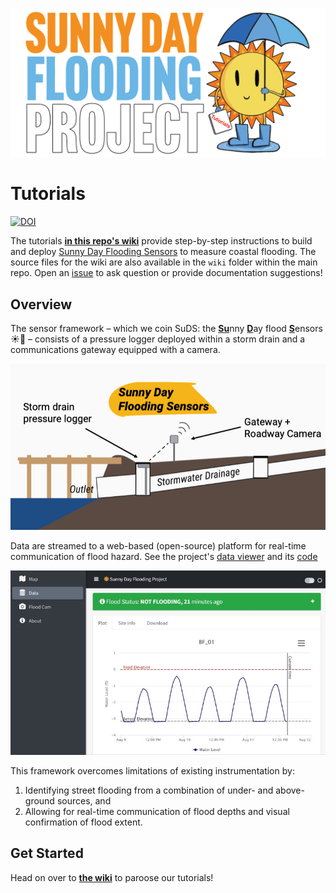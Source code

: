 ![Alt text](/images/sdfp-sun-logo-01.png)

# Tutorials

[![DOI](https://zenodo.org/badge/437971639.svg)](https://zenodo.org/badge/latestdoi/437971639)

The tutorials [**in this repo's wiki**](https://github.com/sunny-day-flooding-project/tutorials/wiki) provide step-by-step instructions to build and deploy [Sunny Day Flooding Sensors](https://tarheels.live/sunnydayflood/) to measure coastal flooding. The source files for the wiki are also available in the `wiki` folder within the main repo. Open an [issue](https://github.com/SunnyD-Flood-Sensor-Network/tutorials/issues) to ask question or provide documentation suggestions!

## Overview
The sensor framework – which we coin SuDS: the <ins>**Su**</ins>nny <ins>**D**</ins>ay flood <ins>**S**</ins>ensors ☀️🌊 – consists of a pressure logger deployed within a storm drain and a communications gateway equipped with a camera. 

![Alt text](/images/SuDS_schematic.png)

Data are streamed to a web-based (open-source) platform for real-time communication of flood hazard. See the project's [data viewer](https://sunnydayflood.apps.cloudapps.unc.edu) and its [code](https://github.com/SunnyD-Flood-Sensor-Network/SunnyD-Flooding)

![Alt text](/images/data_viewer_example.jpg)

This framework overcomes limitations of existing instrumentation by: 
1. Identifying street flooding from a combination of under- and above-ground sources, and
2. Allowing for real-time communication of flood depths and visual confirmation of flood extent.

## Get Started

Head on over to [**the wiki**](https://github.com/sunny-day-flooding-project/tutorials/wiki) to paroose our tutorials!
